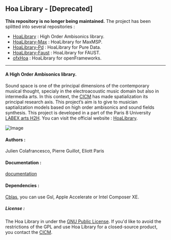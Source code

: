 ## Hoa Library - [Deprecated]

<b>This repository is no longer being maintained.</b>
The project has been splitted into several repositories :
* <a title="HoaLibrary-Light" href="https://github.com/CICM/HoaLibrary-Light/">HoaLibrary</a> : High Order Ambisonics library.
* <a title="HoaLibrary-Max" href="https://github.com/CICM/HoaLibrary-Max/">HoaLibrary-Max</a> : HoaLibrary for MaxMSP.
* <a title="HoaLibrary-Pd" href="https://github.com/CICM/HoaLibrary-Pd/">HoaLibrary-Pd</a> : HoaLibrary for Pure Data.
* <a title="HoaLibrary-Faust" href="https://github.com/CICM/HoaLibrary-Faust">HoaLibrary-Faust</a> : HoaLibrary for FAUST.
* <a title="ofxHoa" href="https://github.com/CICM/ofxHoa/">ofxHoa</a> : HoaLibrary for openFrameworks.

* * *

#### A High Order Ambisonics library.

Sound space is one of the principal dimensions of the contemporary musical thought, specialy in the electroacoustic music domain but also in intermedia arts. In this context, the <a title="CICM" href="http://cicm.mshparisnord.org/" target="_blank">CICM</a> has made spatialization its principal research axis. This project&#8217;s aim is to give to musician saptialization models based on high order ambisonics and sound fields synthesis. This project is developed in a part of the Paris 8 University <a title="CICM" href="http://www.labex-arts-h2h.fr/" target="_blank">LABEX arts H2H</a>. You can visit the official website : <a href="http://www.mshparisnord.fr/hoalibrary/" target="_blank"> HoaLibrary</a>.

![Image](https://raw.github.com/CICM/HoaLibrary/master/Ressources/hoa-icon.png "Hoa-Icon")

#### Authors :

Julien Colafrancesco, Pierre Guillot, Eliott Paris

#### Documentation :

<a title="Documentation" href="http://cicm.github.io/HoaLibrary/">documentation</a>

#### Dependencies : 

<a title="Cblas" href="http://www.netlib.org/clapack/cblas/" target="_blank">Cblas</a>, you can use Gsl, Apple Accelerate or Intel Composer XE.

##### License : 

The Hoa Library in under the <a title="GNU" href="http://www.gnu.org/copyleft/gpl.html" target="_blank">GNU Public License</a>. If you'd like to avoid the restrictions of the GPL and use Hoa Library for a closed-source product, you contact the <a title="CICM" href="http://cicm.mshparisnord.org/" target="_blank">CICM</a>.
